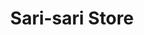 ---
title: "Sari-sari Store"
url: /lubao-pampanga/sari-sari-store-san-matias-10/
shop: Lebensmittel
---